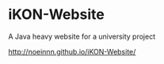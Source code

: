 # iKON-Website
A Java heavy website for a university project

http://noeinnn.github.io/iKON-Website/
